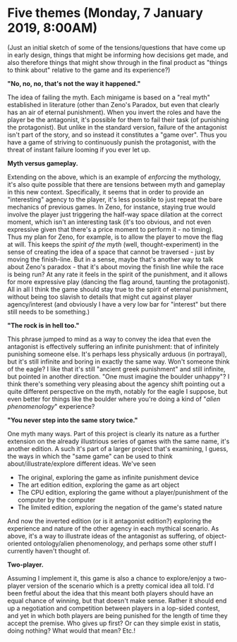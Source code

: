 # Five themes (Monday, 7 January 2019, 8:00AM)

(Just an initial sketch of some of the tensions/questions that have come up in early design, things that might be informing how decisions get made, and also therefore things that might show through in the final product as "things to think about" relative to the game and its experience?)

__"No, no, no, that's not the way it happened."__

The idea of failing the myth. Each minigame is based on a "real myth" established in literature (other than Zeno's Paradox, but even that clearly has an air of eternal punishment). When you invert the roles and have the player be the antagonist, it's possible for them to fail their task (of punishing the protagonist). But unlike in the standard version, failure of the antagonist isn't part of the story, and so instead it constitutes a "game over". Thus you have a game of striving to continuously punish the protagonist, with the threat of instant failure looming if you ever let up.

__Myth versus gameplay.__

Extending on the above, which is an example of _enforcing_ the mythology, it's also quite possible that there are tensions between myth and gameplay in this new context. Specifically, it seems that in order to provide an "interesting" agency to the player, it's less possible to just repeat the bare mechanics of previous games. In Zeno, for instance, staying true would involve the player just triggering the half-way space dilation at the correct moment, which isn't an interesting task (it's too obvious, and not even expressive given that there's a price moment to perform it - no timing). Thus my plan for Zeno, for example, is to allow the player to move the flag at will. This keeps the _spirit of the myth_ (well, thought-experiment) in the sense of creating the idea of a space that cannot be traversed - just by moving the finish-line. But in a sense, maybe that's another way to talk about Zeno's paradox - that it's about moving the finish line while the race is being run? At any rate it feels in the spirit of the punishment, and it allows for more expressive play (dancing the flag around, taunting the protagonist). All in all I think the game should stay true to the spirit of eternal punishment, without being too slavish to details that might cut against player agency/interest (and obviously I have a very low bar for "interest" but there still needs to be something.)

__"The rock is in hell too."__

This phrase jumped to mind as a way to convey the idea that even the antagonist is effectively suffering an infinite punishment: that of infinitely punishing someone else. It's perhaps less physically arduous (in portrayal), but it's still infinite and boring in exactly the same way. Won't someone think of the eagle? I like that it's still "ancient greek punishment" and still infinite, but pointed in another direction. "One must imagine the boulder unhappy"? I think there's something very pleasing about the agency shift pointing out a quite different perspective on the myth, notably for the eagle I suppose, but even better for things like the boulder where you're doing a kind of "_alien phenomenology_" experience?

__"You never step into the same story twice."__

One myth many ways. Part of this project is clearly its nature as a further extension on the already illustrious series of games with the same name, it's another edition. A such it's part of a larger project that's examining, I guess, the ways in which the "same game" can be used to think about/illustrate/explore different ideas. We've seen

- The original, exploring the game as infinite punishment device
- The art edition edition, exploring the game as art object
- The CPU edition, exploring the game without a player/punishment of the computer by the computer
- The limited edition, exploring the negation of the game's stated nature

And now the inverted edition (or is it antagonist edition?) exploring the experience and nature of the other agency in each mythical scenario. As above, it's a way to illustrate ideas of the antagonist as suffering, of object-oriented ontology/alien phenomenology, and perhaps some other stuff I currently haven't thought of.

__Two-player.__

Assuming I implement it, this game is also a chance to explore/enjoy a two-player version of the scenario which is a pretty comical idea all told. I'd been fretful about the idea that this meant both players should have an equal chance of winning, but that doesn't make sense. Rather it should end up a negotiation and competition between players in a lop-sided contest, and yet in which both players are being punished for the length of time they accept the premise. Who gives up first? Or can they simple exist in statis, doing nothing? What would that mean? Etc.!
